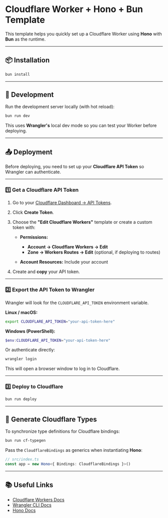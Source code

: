 # Cloudflare Worker + Hono + Bun Template

This template helps you quickly set up a Cloudflare Worker using **Hono** with **Bun** as the runtime.

---

## 📦 Installation

```sh
bun install
```

---

## 🚀 Development

Run the development server locally (with hot reload):

```sh
bun run dev
```

This uses **Wrangler's** local dev mode so you can test your Worker before deploying.

---

## 📤 Deployment

Before deploying, you need to set up your **Cloudflare API Token** so Wrangler can authenticate.

---

### 1️⃣ Get a Cloudflare API Token

1. Go to your [Cloudflare Dashboard → API Tokens](https://dash.cloudflare.com/profile/api-tokens).
2. Click **Create Token**.
3. Choose the **"Edit Cloudflare Workers"** template or create a custom token with:

    * **Permissions:**

        * **Account → Cloudflare Workers → Edit**
        * **Zone → Workers Routes → Edit** (optional, if deploying to routes)
    * **Account Resources:** Include your account
4. Create and **copy** your API token.

---

### 2️⃣ Export the API Token to Wrangler

Wrangler will look for the `CLOUDFLARE_API_TOKEN` environment variable.

**Linux / macOS:**

```sh
export CLOUDFLARE_API_TOKEN="your-api-token-here"
```

**Windows (PowerShell):**

```powershell
$env:CLOUDFLARE_API_TOKEN="your-api-token-here"
```

Or authenticate directly:

```sh
wrangler login
```

This will open a browser window to log in to Cloudflare.

---

### 3️⃣ Deploy to Cloudflare

```sh
bun run deploy
```

---

## 🔄 Generate Cloudflare Types

To synchronize type definitions for Cloudflare bindings:

```sh
bun run cf-typegen
```

Pass the `CloudflareBindings` as generics when instantiating **Hono**:

```ts
// src/index.ts
const app = new Hono<{ Bindings: CloudflareBindings }>()
```

---

## 📚 Useful Links

* [Cloudflare Workers Docs](https://developers.cloudflare.com/workers/)
* [Wrangler CLI Docs](https://developers.cloudflare.com/workers/wrangler/)
* [Hono Docs](https://hono.dev/)
